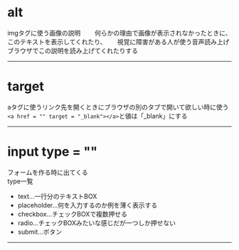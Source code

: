 # alt
imgタグに使う画像の説明　　
何らかの理由で画像が表示されなかったときに、このテキストを表示してくれたり、　　
視覚に障害がある人が使う音声読み上げブラウザでこの説明を読み上げてくれたりする
***

# target
aタグに使うリンク先を開くときにブラウザの別のタブで開いて欲しい時に使う  
`<a href = "" target = "_blank"></a>`と値は「_blank」にする
***

# input type = ""
フォームを作る時に出てくる        
type一覧
- text...一行分のテキストBOX
- placeholder...何を入力するのか例を薄く表示する
- checkbox...チェックBOXで複数押せる
- radio...チェックBOXみたいな感じだが一つしか押せない
- submit...ボタン
***

